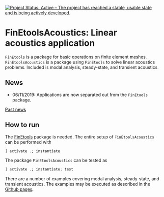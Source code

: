 [![Project Status: Active – The project has reached a stable, usable state and is being actively developed.](http://www.repostatus.org/badges/latest/active.svg)](http://www.repostatus.org/#active)

# FinEtoolsAcoustics: Linear acoustics application

`FinEtools` is a package for basic operations on finite element meshes.
`FinEtoolsAcoustics` is a package using `FinEtools` to solve linear acoustics problems.
Included is modal analysis, steady-state, and transient acoustics.

## News

- 06/11/2019: Applications are now separated  out from the `FinEtools` package.

[Past news](oldnews.md)

## How to run

The [FinEtools](https://github.com/PetrKryslUCSD/FinEtools.jl) package is
needed. The entire setup of `FinEtoolsAcoustics` can be performed with
```julia
] activate .; instantiate
```

The package `FinEtoolsAcoustics` can be tested as
```julia
] activate .; instantiate; test
```

There are a number of examples covering modal analysis, steady-state, and
transient acoustics. The examples may be executed as described in the  [Github
pages](https://petrkryslucsd.github.io/FinEtools.jl/latest).
